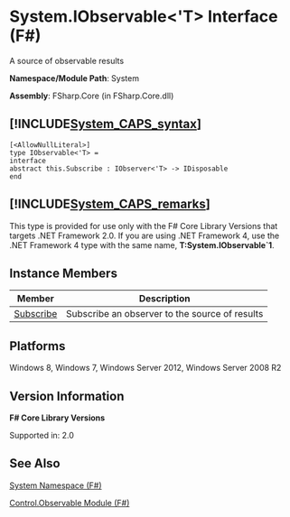 # System.IObservable<'T> Interface (F#)

A source of observable results

**Namespace/Module Path**: System

**Assembly**: FSharp.Core (in FSharp.Core.dll)


## [!INCLUDE[System_CAPS_syntax](//System/Token/System_CAPS_syntax_md.md)]

```
[<AllowNullLiteral>]
type IObservable<'T> =
interface
abstract this.Subscribe : IObserver<'T> -> IDisposable
end
```

## [!INCLUDE[System_CAPS_remarks](//System/Token/System_CAPS_remarks_md.md)]
This type is provided for use only with the F# Core Library Versions that targets .NET Framework 2.0. If you are using .NET Framework 4, use the .NET Framework 4 type with the same name, **T:System.IObservable&#96;1**.


## Instance Members


|Member|Description|
|------|-----------|
|[Subscribe](http://msdn.microsoft.com/en-us/library/e9c09e03-b1f9-4975-b992-1f222e8298ae)|Subscribe an observer to the source of results|

## Platforms
Windows 8, Windows 7, Windows Server 2012, Windows Server 2008 R2


## Version Information
**F# Core Library Versions**

Supported in: 2.0




## See Also
[System Namespace &#40;F&#35;&#41;](System+Namespace+28%F%2329%.md)

[Control.Observable Module &#40;F&#35;&#41;](Control.Observable+Module+28%F%2329%.md)


